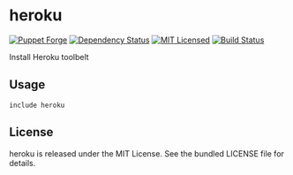 heroku
==============

[![Puppet Forge](https://img.shields.io/puppetforge/v/halyard/heroku.svg)](https://forge.puppetlabs.com/halyard/heroku)
[![Dependency Status](https://img.shields.io/gemnasium/halyard/puppet-heroku.svg)](https://gemnasium.com/halyard/puppet-heroku)
[![MIT Licensed](https://img.shields.io/badge/license-MIT-green.svg)](https://tldrlegal.com/license/mit-license)
[![Build Status](https://img.shields.io/circleci/project/halyard/puppet-heroku.svg)](https://circleci.com/gh/halyard/puppet-heroku)

Install Heroku toolbelt

## Usage

```puppet
include heroku
```

## License

heroku is released under the MIT License. See the bundled LICENSE file for details.

